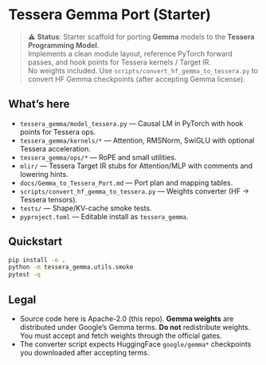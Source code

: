 # Tessera Gemma Port (Starter)

> ⚠️ **Status**: Starter scaffold for porting **Gemma** models to the **Tessera Programming Model**.  
> Implements a clean module layout, reference PyTorch forward passes, and hook points for Tessera kernels / Target IR.  
> No weights included. Use `scripts/convert_hf_gemma_to_tessera.py` to convert HF Gemma checkpoints (after accepting Gemma license).

## What’s here
- `tessera_gemma/model_tessera.py` — Causal LM in PyTorch with hook points for Tessera ops.
- `tessera_gemma/kernels/*` — Attention, RMSNorm, SwiGLU with optional Tessera acceleration.
- `tessera_gemma/ops/*` — RoPE and small utilities.
- `mlir/` — Tessera Target IR stubs for Attention/MLP with comments and lowering hints.
- `docs/Gemma_to_Tessera_Port.md` — Port plan and mapping tables.
- `scripts/convert_hf_gemma_to_tessera.py` — Weights converter (HF → Tessera tensors).
- `tests/` — Shape/KV-cache smoke tests.
- `pyproject.toml` — Editable install as `tessera_gemma`.

## Quickstart
```bash
pip install -e .
python -m tessera_gemma.utils.smoke
pytest -q
```

## Legal
- Source code here is Apache-2.0 (this repo). **Gemma weights** are distributed under Google’s Gemma terms. **Do not** redistribute weights. You must accept and fetch weights through the official gates.
- The converter script expects HuggingFace `google/gemma*` checkpoints you downloaded after accepting terms.
